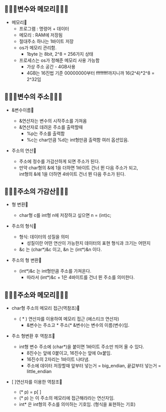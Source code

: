 ## 🕵🏻‍♀️변수와 메모리🕵🏻‍♀️

* 메모리🍭
    * 프로그램 : 명령어 + 데이터  
    * 메모리 : RAM에 저장됨  
    * 절대주소 하나는 1바이트 저장  
    * os가 메모리 관리함.
        * 1byte 는 8bit, 2^8 = 256가지 상태  
    * 프로세스는 os가 정해준 메모리 사용 가능함 
        * 가상 주소 공간 - 4GB사용  
        * 4GB는 16진법 기준 00000000부터 ffffffff까지니까 16(2^4)*2^8 = 2^32임

## 🕵🏻‍♀️변수의 주소🕵🏻‍♀️

* &변수이름🍭
    * &연산자는 변수의 시작주소를 가져옴  
    * &연산자로 데려온 주소를 출력할때  
        * %p는 주소를 출력함  
        * %c는 char만큼 %d는 int형만큼 출력함 여러 옵션있음.  

* 주소의 연산🍭
    * 주소에 정수를 가감산하게 되면 주소가 된다.  
    * 만약 char형의 &에 1을 더하면 1바이트 건너 뛴 다음 주소가 되고,  
    int형의 &에 1을 더하면 4바이트 건너 뛴 다음 주소가 된다.

## 🕵🏻‍♀️주소의 가감산🕵🏻‍♀️

* 형 변환🍭
    * char형 c를 int형 n에 저장하고 싶으면 n = (int)c;

* 주소의 형식🍭
    * 형식: 데이터의 성질을 의미  
        * 성질이란 어떤 연산이 가능한지 데이터의 표현 형식과 크기는 어떤지  
    * &c 는 (char*)&c 이고, &n 는 (int*)&n 이다.  

* 주소의 형 변환🍭
    * (int*)&c 는 int형만큼 주소를 가져온다.  
        * 따라서 (int*)&c + 1은 4바이트를 건너 뛴 주소를 의미한다.  

## 🕵🏻‍♀️주소와 메모리🕵🏻‍♀️

* char형 주소의 메모리 접근(역참조)🍭  
    * ( * ) 연산자를 이용하여 메모리 접근 (에스티크 연산자)  
        * &변수는 주소고 * 주소(* &변수)는 변수의 이름(변수)임.   

* 주소 형변환 후 역참조🍭
    * int형 변수 주소에 (char*)을 붙이면 1바이트 주소만 띄어 올 수 있다.  
        * 8진수는 앞에 0붙이고, 16진수는 앞에 0x붙임.  
        * 16진수의 2자리는 1바이트 나타냄.  
        * 주소에 데이터 저장할때 앞부터 넣는거 = big_endian, 끝값부터 넣는거 = little_endian  

* [ ]연산자를 이용한 역참조🍭
    * (* p) = p[ ]   
    * (* p) 는 이 주소의 메모리에 접근해라라는 연산자임.   
    * int* 은 int형의 주소를 의미하는 기호임. (형식을 표현하는 기호)  

